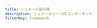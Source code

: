 ```yaml
---
title: シュメール語の場
description: シュメールシーンUIコンポーネント
filterKey: framework
---
```


<inline-fragment framework="react" src="~/ui-legacy/xr/fragments/react/sumerian-scene.md"></inline-fragment> <inline-fragment framework="vue" src="~/ui-legacy/xr/fragments/vue/sumerian-scene.md"></inline-fragment> <inline-fragment framework="angular" src="~/ui-legacy/xr/fragments/angular/sumerian-scene.md"></inline-fragment> <inline-fragment framework="ionic" src="~/ui-legacy/xr/fragments/ionic/sumerian-scene.md"></inline-fragment>
